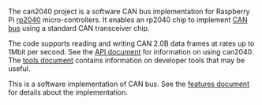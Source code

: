 The can2040 project is a software CAN bus implementation for Raspberry
Pi [rp2040](https://www.raspberrypi.com/products/rp2040/)
micro-controllers.  It enables an rp2040 chip to implement
[CAN bus](https://en.wikipedia.org/wiki/CAN_bus) using a standard CAN
transceiver chip.

The code supports reading and writing CAN 2.0B data frames at rates up
to 1Mbit per second.  See the [API document](docs/API.md) for
information on using can2040.  The [tools document](docs/Tools.md)
contains information on developer tools that may be useful.

This is a software implementation of CAN bus.  See the [features
document](docs/Features.md) for details about the implementation.
